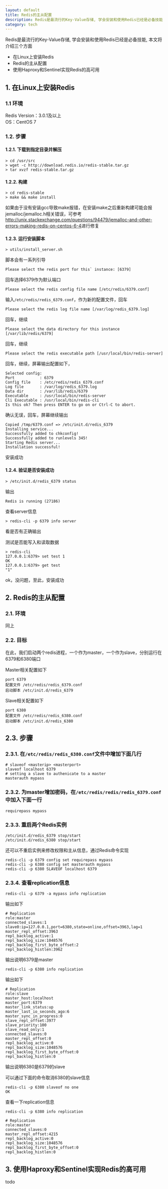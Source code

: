 ```yaml
---
layout: default
title: Redis的主从配置
description: Redis是最流行的Key-Value存储, 学会安装和使用Redis已经是必备技能
category: tech
---
```


Redis是最流行的Key-Value存储, 学会安装和使用Redis已经是必备技能, 本文将介绍三个方面

* 在Linux上安装Redis
* Redis的主从配置
* 使用Haproxy和Sentinel实现Redis的高可用

## 1. 在Linux上安装Redis
### 1.1 环境

Redis Version：3.0.1及以上  
OS：CentOS 7

### 1.2. 步骤

#### 1.2.1. 下载到指定目录并解压

```
> cd /usr/src
> wget -c http://download.redis.io/redis-stable.tar.gz
> tar xvzf redis-stable.tar.gz
```

#### 1.2.2. 构建

```
> cd redis-stable
> make && make install
```

如果由于没有安装gcc导致make报错，在安装make之后重新构建可能会报jemalloc/jemalloc.h相关错误，可参考
<http://unix.stackexchange.com/questions/94479/jemalloc-and-other-errors-making-redis-on-centos-6-4>进行修复

#### 1.2.3. 运行安装脚本

```
> utils/install_server.sh
```

脚本会有一系列引导

```
Please select the redis port for this` instance: [6379]
```
回车选择6379作为默认端口

```
Please select the redis config file name [/etc/redis/6379.conf] 
```
输入`/etc/redis/redis_6379.conf`，作为新的配置文件，回车

```
Please select the redis log file name [/var/log/redis_6379.log]
```
回车，继续

```
Please select the data directory for this instance [/var/lib/redis/6379]
```
回车，继续

```
Please select the redis executable path [/usr/local/bin/redis-server]
```
回车，继续，屏幕输出配置如下，

```
Selected config:
Port           : 6379
Config file    : /etc/redis/redis_6379.conf
Log file       : /var/log/redis_6379.log
Data dir       : /var/lib/redis/6379
Executable     : /usr/local/bin/redis-server
Cli Executable : /usr/local/bin/redis-cli
Is this ok? Then press ENTER to go on or Ctrl-C to abort.
```
确认无误，回车，屏幕继续输出

```
Copied /tmp/6379.conf => /etc/init.d/redis_6379
Installing service...
Successfully added to chkconfig!
Successfully added to runlevels 345!
Starting Redis server...
Installation successful!
```
安装成功

#### 1.2.4. 验证是否安装成功

```
> /etc/init.d/redis_6379 status
```
输出

```
Redis is running (27186)
```

查看server信息

```
> redis-cli -p 6379 info server
```
看是否有正确输出

测试是否能写入和读取数据

```
> redis-cli
127.0.0.1:6379> set test 1
OK
127.0.0.1:6379> get test
"1"
```

ok，没问题，至此，安装成功

## 2. Redis的主从配置

### 2.1. 环境

同上

### 2.2. 目标

在此，我们启动两个redis进程，一个作为master，一个作为slave，分别运行在6379和6380端口

Master相关配置如下
```
port 6379
配置文件 /etc/redis/redis_6379.conf
启动脚本 /etc/init.d/redis_6379
```

Slave相关配置如下
```
port 6380
配置文件 /etc/redis/redis_6380.conf
启动脚本 /etc/init.d/redis_6380
```

## 2.3. 步骤

### 2.3.1. 在`/etc/redis/redis_6380.conf`文件中增加下面几行

```
# slaveof <masterip> <masterport>
slaveof localhost 6379
# setting a slave to authenicate to a master
masterauth mypass
```

### 2.3.2. 为master增加密码，在`/etc/redis/redis/redis_6379.conf`中加入下面一行

```
requirepass mypass
```

### 2.3.3. 重启两个Redis实例

```
/etc/init.d/redis_6379 stop/start
/etc/init.d/redis_6380 stop/start
```

还可以不重启实例来修改权限和主从信息，通过Redis命令实现

```
redis-cli -p 6379 config set requirepass mypass
redis-cli -p 6380 config set masterauth mypass
redis-cli -p 6380 SLAVEOF localhost 6379
```

### 2.3.4. 查看replication信息

```
redis-cli -p 6379 -a mypass info replication
```

输出如下

```
# Replication
role:master
connected_slaves:1
slave0:ip=127.0.0.1,port=6380,state=online,offset=3963,lag=1
master_repl_offset:3963
repl_backlog_active:1
repl_backlog_size:1048576
repl_backlog_first_byte_offset:2
repl_backlog_histlen:3962
```
输出说明6379是master

```
redis-cli -p 6380 info replication
```

输出如下

```
# Replication
role:slave
master_host:localhost
master_port:6379
master_link_status:up
master_last_io_seconds_ago:6
master_sync_in_progress:0
slave_repl_offset:3977
slave_priority:100
slave_read_only:1
connected_slaves:0
master_repl_offset:0
repl_backlog_active:0
repl_backlog_size:1048576
repl_backlog_first_byte_offset:0
repl_backlog_histlen:0
```

输出说明6380是6379的slave

可以通过下面的命令取消6380的slave信息

```
redis-cli -p 6380 slaveof no one
OK
```

查看一下replication信息

```
redis-cli -p 6380 info replication
```

```
# Replication
role:master
connected_slaves:0
master_repl_offset:4215
repl_backlog_active:0
repl_backlog_size:1048576
repl_backlog_first_byte_offset:0
repl_backlog_histlen:0
```

## 3. 使用Haproxy和Sentinel实现Redis的高可用

todo

